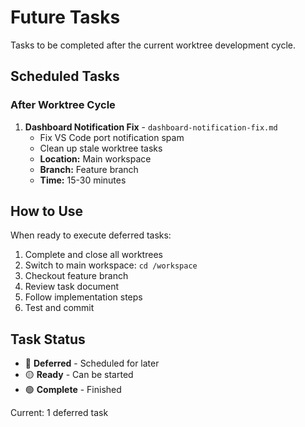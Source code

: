 # Future Tasks

Tasks to be completed after the current worktree development cycle.

## Scheduled Tasks

### After Worktree Cycle
1. **Dashboard Notification Fix** - `dashboard-notification-fix.md`
   - Fix VS Code port notification spam
   - Clean up stale worktree tasks
   - **Location:** Main workspace
   - **Branch:** Feature branch
   - **Time:** 15-30 minutes

## How to Use

When ready to execute deferred tasks:

1. Complete and close all worktrees
2. Switch to main workspace: `cd /workspace`
3. Checkout feature branch
4. Review task document
5. Follow implementation steps
6. Test and commit

## Task Status

- 🔴 **Deferred** - Scheduled for later
- 🟡 **Ready** - Can be started
- 🟢 **Complete** - Finished

Current: 1 deferred task

